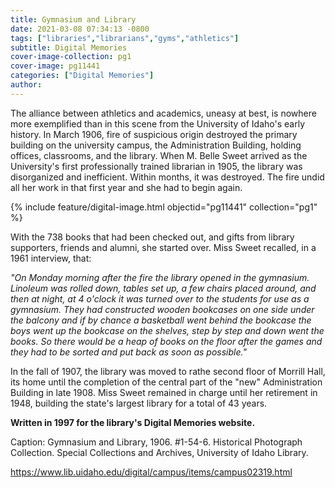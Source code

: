 ```yaml
---
title: Gymnasium and Library
date: 2021-03-08 07:34:13 -0800
tags: ["libraries","librarians","gyms","athletics"]
subtitle: Digital Memories
cover-image-collection: pg1
cover-image: pg11441
categories: ["Digital Memories"]
author: 
---
```


The alliance between athletics and academics, uneasy at best, is nowhere more exemplified than in this scene from the University of Idaho's early history. In March 1906, fire of suspicious origin destroyed the primary building on the university campus, the Administration Building, holding offices, classrooms, and the library. When M. Belle Sweet arrived as the University's first professionally trained librarian in 1905, the library was disorganized and inefficient. Within months, it was destroyed. The fire undid all her work in that first year and she had to begin again.

{% include feature/digital-image.html objectid="pg11441" collection="pg1" %}

With the 738 books that had been checked out, and gifts from library supporters, friends and alumni, she started over. Miss Sweet recalled, in a 1961 interview, that:

*"On Monday morning after the fire the library opened in the gymnasium. Linoleum was rolled down, tables set up, a few chairs placed around, and then at night, at 4 o'clock it was turned over to the students for use as a gymnasium. They had constructed wooden bookcases on one side under the balcony and if by chance a basketball went behind the bookcase the boys went up the bookcase on the shelves, step by step and down went the books. So there would be a heap of books on the floor after the games and they had to be sorted and put back as soon as possible."*

In the fall of 1907, the library was moved to rathe second floor of Morrill Hall, its home until the completion of the central part of the "new" Administration Building in late 1908. Miss Sweet remained in charge until her retirement in 1948, building the state's largest library for a total of 43 years.

**Written in 1997 for the library's Digital Memories website.**

Caption: Gymnasium and Library, 1906. #1-54-6. Historical Photograph Collection. Special Collections and Archives, University of Idaho Library.

https://www.lib.uidaho.edu/digital/campus/items/campus02319.html